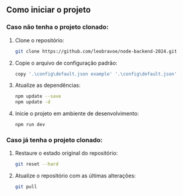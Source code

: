 ## Como iniciar o projeto

### Caso não tenha o projeto clonado:

1. Clone o repositório:
    ```bash
    git clone https://github.com/leobravoe/node-backend-2024.git
    ```

2. Copie o arquivo de configuração padrão:
    ```bash
    copy '.\config\default.json example' '.\config\default.json'
    ```

3. Atualize as dependências:
    ```bash
    npm update --save
    npm update -d
    ```

4. Inicie o projeto em ambiente de desenvolvimento:
    ```bash
    npm run dev
    ```

### Caso já tenha o projeto clonado:

1. Restaure o estado original do repositório:
    ```bash
    git reset --hard
    ```

2. Atualize o repositório com as últimas alterações:
    ```bash
    git pull
    ```


